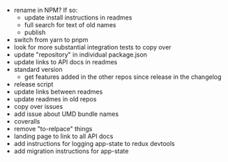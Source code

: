 - rename in NPM? If so:
  - update install instructions in readmes
  - full search for text of old names
  - publish
- switch from yarn to pnpm
- look for more substantial integration tests to copy over
- update "repository" in individual package.json
- update links to API docs in readmes
- standard version
  - get features added in the other repos since release in the changelog
- release script
- update links between readmes
- update readmes in old repos
- copy over issues
- add issue about UMD bundle names
- coveralls
- remove "to-relpace" things
- landing page to link to all API docs
- add instructions for logging app-state to redux devtools
- add migration instructions for app-state
